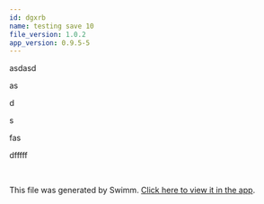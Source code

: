 ```yaml
---
id: dgxrb
name: testing save 10
file_version: 1.0.2
app_version: 0.9.5-5
---
```


asdasd

as

d

s

fas

dfffff




<br/>

This file was generated by Swimm. [Click here to view it in the app](https://swimm-web-app.web.app/repos/Z2l0aHViJTNBJTNBc3Rva2Utd2VhdGhlciUzQSUzQUFkZGllQ29oZW4=/docs/dgxrb).